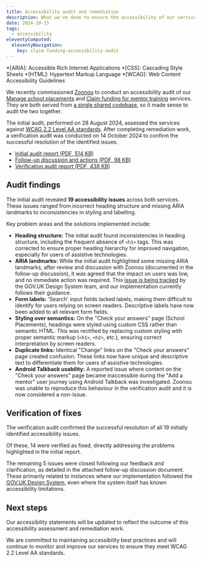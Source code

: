 ```yaml
---
title: Accessibility audit and remediation
description: What we've done to ensure the accessibility of our service
date: 2024-10-15
tags:
  - accessibility
eleventyComputed:
  eleventyNavigation:
    key: claim-funding-accessibility-audit
---
```


*[ARIA]: Accessible Rich Internet Applications
*[CSS]: Cascading Style Sheets
*[HTML]: Hypertext Markup Language
*[WCAG]: Web Content Accessibility Guidelines

We recently commissioned [Zoonou](https://zoonou.com) to conduct an accessibility audit of our [Manage school placements](/manage-school-placements/) and [Claim funding for mentor training](/claim-funding-for-mentors/) services. They are both served from [a single shared codebase](https://github.com/DFE-Digital/itt-mentor-services), so it made sense to audit the two together.

The initial audit, performed on 28 August 2024, assessed the services against [WCAG 2.2 Level AA standards](https://www.w3.org/TR/WCAG22/). After completing remediation work, a verification audit was conducted on 14 October 2024 to confirm the successful resolution of the identified issues.

- [Initial audit report (PDF, 514 KB)](initial-audit-report.pdf)
- [Follow-up discussion and actions (PDF, 98 KB)](follow-up-conversation.pdf)
- [Verification audit report (PDF, 438 KB)](verification-audit-report.pdf)

## Audit findings

The initial audit revealed **19 accessibility issues** across both services. These issues ranged from incorrect heading structure and missing ARIA landmarks to inconsistencies in styling and labelling.

Key problem areas and the solutions implemented include:

- **Heading structure:** The initial audit found inconsistencies in heading structure, including the frequent absence of `<h1>` tags. This was corrected to ensure proper heading hierarchy for improved navigation, especially for users of assistive technologies.
- **ARIA landmarks:** While the initial audit highlighted some missing ARIA landmarks, after review and discussion with Zoonou (documented in the follow-up discussion), it was agreed that the impact on users was low, and no immediate action was required. This [issue is being tracked](https://github.com/alphagov/govuk-frontend/issues/1604) by the GOV.UK Design System team, and our implementation currently follows their guidance.
- **Form labels:** 'Search' input fields lacked labels, making them difficult to identify for users relying on screen readers. Descriptive labels have now been added to all relevant form fields.
- **Styling over semantics:** On the "Check your answers" page (School Placements), headings were styled using custom CSS rather than semantic HTML. This was rectified by replacing custom styling with proper semantic markup (`<h1>`, `<h2>`, etc.), ensuring correct interpretation by screen readers.
- **Duplicate links:** Identical "Change" links on the "Check your answers" page created confusion. These links now have unique and descriptive text to differentiate them for users of assistive technologies.
- **Android Talkback usability:** A reported issue where content on the "Check your answers" page became inaccessible during the "Add a mentor" user journey using Android Talkback was investigated. Zoonou was unable to reproduce this behaviour in the verification audit and it is now considered a non-issue.

## Verification of fixes

The verification audit confirmed the successful resolution of all 19 initially identified accessibility issues.

Of these, 14 were verified as fixed, directly addressing the problems highlighted in the initial report.

The remaining 5 issues were closed following our feedback and clarification, as detailed in the attached follow-up discussion document. These primarily related to instances where our implementation followed the [GOV.UK Design System](https://design-system.service.gov.uk), even where the system itself has known accessibility limitations.

## Next steps

Our accessibility statements will be updated to reflect the outcome of this accessibility assessment and remediation work.

We are committed to maintaining accessibility best practices and will continue to monitor and improve our services to ensure they meet WCAG 2.2 Level AA standards.
